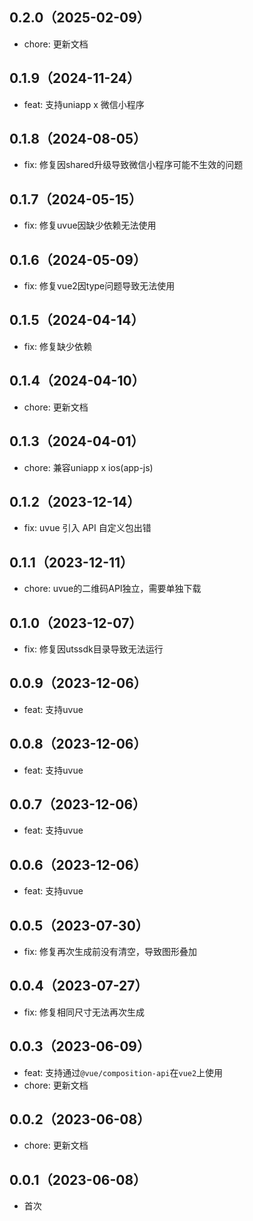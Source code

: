 ## 0.2.0（2025-02-09）
- chore: 更新文档
## 0.1.9（2024-11-24）
- feat: 支持uniapp x 微信小程序
## 0.1.8（2024-08-05）
- fix: 修复因shared升级导致微信小程序可能不生效的问题
## 0.1.7（2024-05-15）
- fix: 修复uvue因缺少依赖无法使用
## 0.1.6（2024-05-09）
- fix: 修复vue2因type问题导致无法使用
## 0.1.5（2024-04-14）
- fix: 修复缺少依赖
## 0.1.4（2024-04-10）
- chore: 更新文档
## 0.1.3（2024-04-01）
- chore: 兼容uniapp x ios(app-js)
## 0.1.2（2023-12-14）
- fix: uvue 引入 API 自定义包出错
## 0.1.1（2023-12-11）
- chore: uvue的二维码API独立，需要单独下载
## 0.1.0（2023-12-07）
- fix: 修复因utssdk目录导致无法运行
## 0.0.9（2023-12-06）
- feat: 支持uvue
## 0.0.8（2023-12-06）
- feat: 支持uvue
## 0.0.7（2023-12-06）
- feat: 支持uvue
## 0.0.6（2023-12-06）
- feat: 支持uvue
## 0.0.5（2023-07-30）
- fix: 修复再次生成前没有清空，导致图形叠加
## 0.0.4（2023-07-27）
- fix: 修复相同尺寸无法再次生成
## 0.0.3（2023-06-09）
- feat: 支持通过`@vue/composition-api`在`vue2`上使用
- chore: 更新文档
## 0.0.2（2023-06-08）
- chore: 更新文档
## 0.0.1（2023-06-08）
- 首次
